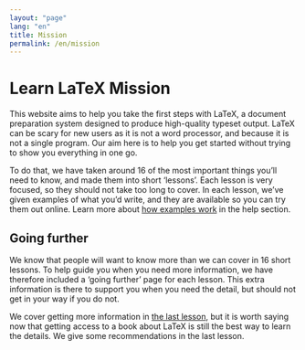 ```yaml
---
layout: "page"
lang: "en"
title: Mission
permalink: /en/mission
---
```


# Learn LaTeX Mission

This website aims to help you take the first steps with LaTeX, a document preparation system designed to produce high-quality typeset output. LaTeX can be scary for new users as it is not a word processor, and because it is not a single program. Our aim here is to help you get started without trying to show you everything in one go.

To do that, we have taken around 16 of the most important things you’ll need to know, and made them into short ‘lessons’. Each lesson is very focused, so they should not take too long to cover. In each lesson, we’ve given examples of what you’d write, and they are available so you can try them out online. Learn more about [how examples work](./help#examples) in the help section.

## Going further

We know that people will want to know more than we can cover in 16 short lessons. To help guide you when you need more information, we have therefore included a ‘going further’ page for each lesson. This extra information is there to support you when you need the detail, but should not get in your way if you do not.

We cover getting more information in [the last lesson](./lesson-16), but it is worth saying now that getting access to a book about LaTeX is still the best way to learn the details. We give some recommendations in the last lesson.
